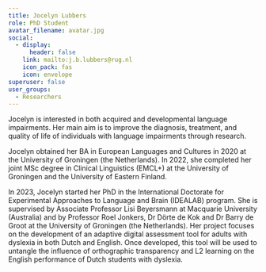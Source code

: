 ```yaml
---
title: Jocelyn Lubbers
role: PhD Student
avatar_filename: avatar.jpg
social:
  - display:
      header: false
    link: mailto:j.b.lubbers@rug.nl
    icon_pack: fas
    icon: envelope
superuser: false
user_groups:
  - Researchers
---
```

Jocelyn is interested in both acquired and developmental language impairments. Her main aim is to improve the diagnosis, treatment, and quality of life of individuals with language impairments through research.

Jocelyn obtained her BA in European Languages and Cultures in 2020 at the University of Groningen (the Netherlands). In 2022, she completed her joint MSc degree in Clinical Linguistics (EMCL+) at the University of Groningen and the University of Eastern Finland.

In 2023, Jocelyn started her PhD in the International Doctorate for Experimental Approaches to Language and Brain (IDEALAB) program. She is supervised by Associate Professor Lisi Beyersmann at Macquarie University (Australia) and by Professor Roel Jonkers, Dr Dörte de Kok and Dr Barry de Groot at the University of Groningen (the Netherlands). Her project focuses on the development of an adaptive digital assessment tool for adults with dyslexia in both Dutch and English. Once developed, this tool will be used to untangle the influence of orthographic transparency and L2 learning on the English performance of Dutch students with dyslexia.
